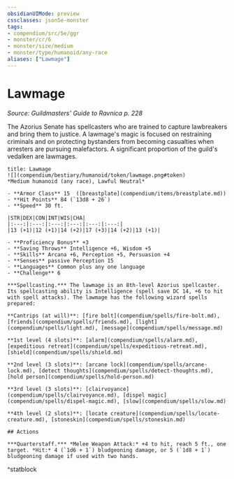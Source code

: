 ```yaml
---
obsidianUIMode: preview
cssclasses: json5e-monster
tags:
- compendium/src/5e/ggr
- monster/cr/6
- monster/size/medium
- monster/type/humanoid/any-race
aliases: ["Lawmage"]
---
```

# Lawmage
*Source: Guildmasters' Guide to Ravnica p. 228*  

The Azorius Senate has spellcasters who are trained to capture lawbreakers and bring them to justice. A lawmage's magic is focused on restraining criminals and on protecting bystanders from becoming casualties when arresters are pursuing malefactors. A significant proportion of the guild's vedalken are lawmages.

```ad-statblock
title: Lawmage
![](compendium/bestiary/humanoid/token/lawmage.png#token)
*Medium humanoid (any race), Lawful Neutral*

- **Armor Class** 15  ([breastplate](compendium/items/breastplate.md))
- **Hit Points** 84 (`13d8 + 26`)
- **Speed** 30 ft.

|STR|DEX|CON|INT|WIS|CHA|
|:---:|:---:|:---:|:---:|:---:|:---:|
|13 (+1)|12 (+1)|14 (+2)|17 (+3)|14 (+2)|13 (+1)|

- **Proficiency Bonus** +3
- **Saving Throws** Intelligence +6, Wisdom +5
- **Skills** Arcana +6, Perception +5, Persuasion +4
- **Senses** passive Perception 15
- **Languages** Common plus any one language
- **Challenge** 6

***Spellcasting.*** The lawmage is an 8th-level Azorius spellcaster. Its spellcasting ability is Intelligence (spell save DC 14, +6 to hit with spell attacks). The lawmage has the following wizard spells prepared:

**Cantrips (at will)**: [fire bolt](compendium/spells/fire-bolt.md), [friends](compendium/spells/friends.md), [light](compendium/spells/light.md), [message](compendium/spells/message.md)

**1st level (4 slots)**: [alarm](compendium/spells/alarm.md), [expeditious retreat](compendium/spells/expeditious-retreat.md), [shield](compendium/spells/shield.md)

**2nd level (3 slots)**: [arcane lock](compendium/spells/arcane-lock.md), [detect thoughts](compendium/spells/detect-thoughts.md), [hold person](compendium/spells/hold-person.md)

**3rd level (3 slots)**: [clairvoyance](compendium/spells/clairvoyance.md), [dispel magic](compendium/spells/dispel-magic.md), [slow](compendium/spells/slow.md)

**4th level (2 slots)**: [locate creature](compendium/spells/locate-creature.md), [stoneskin](compendium/spells/stoneskin.md)

## Actions

***Quarterstaff.*** *Melee Weapon Attack:* +4 to hit, reach 5 ft., one target. *Hit:* 4 (`1d6 + 1`) bludgeoning damage, or 5 (`1d8 + 1`) bludgeoning damage if used with two hands.
```
^statblock